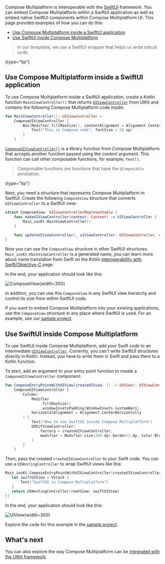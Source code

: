 [//]: # (title: Integration with the SwiftUI framework)

Compose Multiplatform is interoperable with the [SwiftUI](https://developer.apple.com/xcode/swiftui/) framework.
You can embed Compose Multiplatform within a SwiftUI application as well as embed native SwiftUI components within
Compose Multiplatform UI. This page provides examples of how you can do this:

* [Use Compose Multiplatform inside a SwiftUI application](#use-compose-multiplatform-inside-a-swiftui-application)
* [Use SwiftUI inside Compose Multiplatform](#use-swiftui-inside-compose-multiplatform)

> In our templates, we use a SwiftUI wrapper that helps us write robust code.
>
{type="tip"}

## Use Compose Multiplatform inside a SwiftUI application

To use Compose Multiplatform inside a SwiftUI application, create a Kotlin function `MainViewController()` that
returns [`UIViewController`](https://developer.apple.com/documentation/uikit/uiviewcontroller/) from UIKit and contains
the following Compose Multiplatform code inside:

```kotlin
fun MainViewController(): UIViewController =
    ComposeUIViewController {
        Box(Modifier.fillMaxSize(), contentAlignment = Alignment.Center) {
            Text("This is Compose code", fontSize = 20.sp)
        }
    }
```

[`ComposeUIViewController()`](https://github.com/JetBrains/compose-multiplatform-core/blob/5b487914cc20df24187f9ddf54534dfec30f6752/compose/ui/ui/src/uikitMain/kotlin/androidx/compose/ui/window/ComposeWindow.uikit.kt)
is a library function from Compose Multiplatform that accepts another function passed using the _content_ argument. This
function can call other composable functions, for example, `Text()`.

> Composable functions are functions that have the `@Composable` annotation.
>
{type="tip"}

Next, you need a structure that represents Compose Multiplatform in SwiftUI. Create the following `ComposeView` structure
that converts `UIViewController` to a SwiftUI view:

```swift
struct ComposeView: UIViewControllerRepresentable {
    func makeUIViewController(context: Context) -> UIViewController {
        Main_iosKt.MainViewController()
    }

    func updateUIViewController(_ uiViewController: UIViewController, context: Context) {
}
```

Now you can use the `ComposeView` structure in other SwiftUI structures. `Main_iosKt.MainViewController` is a generated
name, you can learn more about name translation from Swift on the Kotlin [Interoperability with Swift/Objective-C](https://kotlinlang.org/docs/native-objc-interop.html#top-level-functions-and-properties) page.

In the end, your application should look like this:

![ComposeView](compose-view.png){width=300}

In addition, you can use this `ComposeView` in any SwiftUI view hierarchy and control its size from within SwiftUI code.

If you want to embed Compose Multiplatform into your existing applications, use the `ComposeView` structure in any place
where SwiftUI is used. For an example, see
our [sample project](https://github.com/JetBrains/compose-multiplatform/tree/master/examples/interop/ios-compose-in-swiftui).

## Use SwiftUI inside Compose Multiplatform

To use SwiftUI inside Compose Multiplatform, add your Swift code to an
intermediate [`UIViewController`](https://developer.apple.com/documentation/uikit/uiviewcontroller/).
Currently, you can't write SwiftUI structures directly in Kotlin. Instead, you have to write them in Swift
and pass them to a Kotlin function.

To start, add an argument to your entry point function to create a `ComposeUIViewController` component:

```kotlin
fun ComposeEntryPointWithUIView(createUIView: () -> UIView): UIViewController =
    ComposeUIViewController {
        Column(
            Modifier
                .fillMaxSize()
                .windowInsetsPadding(WindowInsets.systemBars),
            horizontalAlignment = Alignment.CenterHorizontally
        ) {
            Text("How to use SwiftUI inside Compose Multiplatform")
            UIKitViewController(
                factory = createUIViewController,
                modifier = Modifier.size(300.dp).border(2.dp, Color.Blue),
            )
        }
    }
```

Then, pass the created `createUIViewController` to your Swift code. You can use a `UIHostingController` to wrap
SwiftUI views like this:

```swift
Main_iosKt.ComposeEntryPointWithUIViewController(createUIViewController: { () -> UIViewController in
   let swiftUIView = VStack {
       Text("SwiftUI in Compose Multiplatform")
   }
   return UIHostingController(rootView: swiftUIView)
})
```

In the end, your application should look like this:

![UIView](uiview.png){width=300}

Explore the code for this example in
the [sample project](https://github.com/JetBrains/compose-multiplatform/tree/master/examples/interop/ios-swiftui-in-compose).

## What's next

You can also explore the way Compose Multiplatform can be [integrated with the UIKit framework](compose-ios-uikit-integration.md).